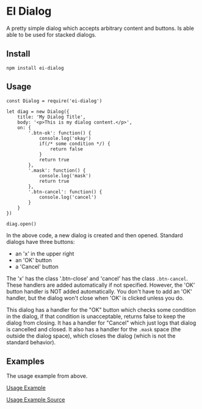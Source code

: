 # EI Dialog

A pretty simple dialog which accepts arbitrary content and buttons. Is able able
to be used for stacked dialogs.

## Install

```
npm install ei-dialog
```


## Usage 

```
const Dialog = require('ei-dialog')

let diag = new Dialog({
	title: 'My Dialog Title',
	body: '<p>This is my dialog content.</p>',
	on: {
		'.btn-ok': function() {
			console.log('okay')
			if(/* some condition */) {
				return false
			}
			return true
		},
		'.mask': function() {
			console.log('mask')
			return true
		},
		'.btn-cancel': function() {
			console.log('cancel')
		}
	}
})

diag.open()
```

In the above code, a new dialog is created and then opened. Standard dialogs have three buttons:

- an 'x' in the upper right
- an 'OK' button
- a 'Cancel' button

The 'x' has the class '.btn-close' and 'cancel' has the class `.btn-cancel`. These handlers are
added automatically if not specified. However, the 'OK' button handler is NOT added automatically.
You don't have to add an 'OK' handler, but the dialog won't close when 'OK' is clicked unless you do.

This dialog has a handler for the "OK" button which checks some condition in the dialog, if that
condition is unacceptable, returns false to keep the dialog from closing. It has a handler for
"Cancel" which just logs that dialog is cancelled and closed. It also has a handler for the `.mask`
space (the outside the dialog space), which closes the dialog (which is not the standard behavior).




## Examples

The usage example from above.

[Usage Example](./test/usage-example.html)

[Usage Example Source](./test/usage-example.js)

